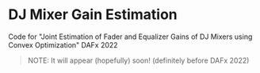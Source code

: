 # DJ Mixer Gain Estimation
Code for "Joint Estimation of Fader and Equalizer Gains of DJ Mixers using Convex Optimization" DAFx 2022

> NOTE: It will appear (hopefully) soon! (definitely before DAFx 2022)
